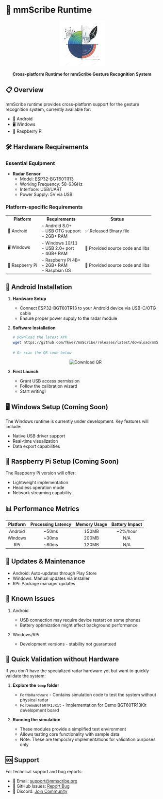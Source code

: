 # 📱 mmScribe Runtime

<div align="center">
  <img src="../res/radars2.png" alt="mmScribe Logo" width="150"/>
  
  **Cross-platform Runtime for mmScribe Gesture Recognition System**
</div>

## 📋 Overview

mmScribe runtime provides cross-platform support for the gesture recognition system, currently available for:
- 📱 Android
- 🖥️ Windows
- 🍓 Raspberry Pi

## 🛠️ Hardware Requirements

### Essential Equipment
- **Radar Sensor**
  - Model: ESP32-BGT60TR13
  - Working Frequency: 58-63GHz
  - Interface: USB/UART
  - Power Supply: 5V via USB

### Platform-specific Requirements

<table>
  <tr>
    <th>Platform</th>
    <th>Requirements</th>
    <th>Status</th>
  </tr>
  <tr>
    <td>📱 Android</td>
    <td>
      - Android 8.0+<br>
      - USB OTG support<br>
      - 2GB+ RAM
    </td>
    <td>✅ Released Binary file</td>
  </tr>
  <tr>
    <td>🖥️ Windows</td>
    <td>
      - Windows 10/11<br>
      - USB 2.0+ port<br>
      - 4GB+ RAM
    </td>
    <td>🚧 Provided source code and libs</td>
  </tr>
  <tr>
    <td>🍓 Raspberry Pi</td>
    <td>
      - Raspberry Pi 4B+<br>
      - 2GB+ RAM<br>
      - Raspbian OS
    </td>
    <td>🚧 Provided source code and libs</td>
  </tr>
</table>

## 📲 Android Installation

1. **Hardware Setup**
   - Connect ESP32-BGT60TR13 to your Android device via USB-C/OTG cable
   - Ensure proper power supply to the radar module

2. **Software Installation**
   ```bash
   # Download the latest APK
   wget https://github.com/Tkwer/mmScribe/releases/latest/download/mmScribe.apk
   
   # Or scan the QR code below
   ```
   <div align="center">
     <img src="../res/download_qr.png" alt="Download QR" width="200"/>
   </div>

3. **First Launch**
   - Grant USB access permission
   - Follow the calibration wizard
   - Start writing!

## 🖥️ Windows Setup (Coming Soon)

The Windows runtime is currently under development. Key features will include:
- Native USB driver support
- Real-time visualization
- Data export capabilities

## 🍓 Raspberry Pi Setup (Coming Soon)

The Raspberry Pi version will offer:
- Lightweight implementation
- Headless operation mode
- Network streaming capability

## 📊 Performance Metrics

| Platform | Processing Latency | Memory Usage | Battery Impact |
|:--------:|:-----------------:|:------------:|:--------------:|
| Android  | ~50ms             | 150MB        | ~2%/hour      |
| Windows  | ~30ms             | 200MB        | N/A           |
| RPi      | ~80ms             | 120MB        | N/A           |

## 🔄 Updates & Maintenance

- Android: Auto-updates through Play Store
- Windows: Manual updates via installer
- RPi: Package manager updates

## 🐛 Known Issues

1. Android
   - USB connection may require device restart on some phones
   - Battery optimization might affect background performance

2. Windows/RPi
   - Development versions - stability not guaranteed

## 🧪 Quick Validation without Hardware

If you don't have the specialized radar hardware yet but want to quickly validate the system:

1. **Explore the `temp` folder**
   - `ForNoHardware` - Contains simulation code to test the system without physical radar
   - `ForDemoBGT60TR13Kit` - Implementation for Demo BGT60TR13Kit development board

2. **Running the simulation**
   - These modules provide a simplified test environment
   - Allows testing core functionality with sample data
   - Note: These are temporary implementations for validation purposes only

## 🆘 Support

For technical support and bug reports:
- 📧 Email: [support@mmscribe.org](mailto:support@mmscribe.org)
- 🌟 GitHub Issues: [Report Bug](https://github.com/Tkwer/mmScribe/issues)
- 📱 Discord: [Join Community](https://discord.gg/mmscribe) 
